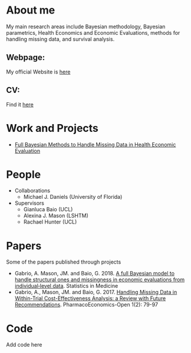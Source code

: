# About me
My main research areas include Bayesian methodology, Bayesian parametrics, Health Economics and Economic Evaluations, methods for handling missing data, and survival analysis.

## Webpage: 
My official Website is [here](https://sites.google.com/site/agabriostats/home)

## CV: 
Find it [here](https://docs.google.com/viewer?a=v&pid=sites&srcid=ZGVmYXVsdGRvbWFpbnxhZ2Ficmlvc3RhdHN8Z3g6NjdiYjhkNWE4ZTBjNzhmYw)

# Work and Projects
* [Full Bayesian Methods to Handle Missing Data in Health Economic Evaluation](https://www.ucl.ac.uk/statistics/research/statistics-health-economics/current-projects/ag)

# People
* Collaborations
  * Michael J. Daniels (University of Florida)
* Supervisors
  * Gianluca Baio (UCL)
  * Alexina J. Mason (LSHTM)
  * Rachael Hunter (UCL)

# Papers
Some of the papers published through projects
* Gabrio, A. Mason, JM. and Baio, G. 2018. [A full Bayesian model to handle structural ones and missingness in economic evaluations from individual‐level data](https://onlinelibrary.wiley.com/doi/full/10.1002/sim.8045). Statistics in Medicine
* Gabrio, A., Mason, JM. and Baio, G. 2017. [Handling Missing Data in Within-Trial Cost-Effectiveness Analysis: a Review with Future Recommendations](https://link.springer.com/article/10.1007/s41669-017-0015-6). PharmacoEconomics-Open 1(2): 79-97

# Code
Add code here
